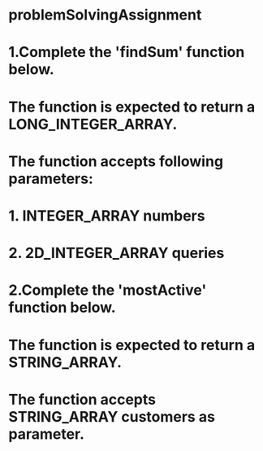 # problemSolvingAssignment
#
# 1.Complete the 'findSum' function below.
#
# The function is expected to return a LONG_INTEGER_ARRAY.
# The function accepts following parameters:
#  1. INTEGER_ARRAY numbers
#  2. 2D_INTEGER_ARRAY queries
#
#
# 2.Complete the 'mostActive' function below.
#
# The function is expected to return a STRING_ARRAY.
# The function accepts STRING_ARRAY customers as parameter.
#
